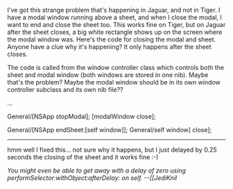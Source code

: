 

I've got this strange problem that's happening in Jaguar, and not in Tiger. I have a modal window running above a sheet, and when I close the modal, I want to end and close the sheet too. This works fine on Tiger, but on Jaguar after the sheet closes, a big white rectangle shows up on the screen where the modal window was. Here's the code for closing the modal and sheet. Anyone have a clue why it's happening? It only happens after the sheet closes.

The code is called from the window controller class which controls both the sheet and modal window (both windows are stored in one nib). Maybe that's the problem? Maybe the modal window should be in its own window controller subclass and its own nib file??
    
...

General/[NSApp stopModal];
[modalWindow close];

General/[NSApp endSheet:[self window]];
General/self window] close];


----

hmm well I fixed this... not sure why it happens, but I just delayed by 0.25 seconds the closing of the sheet and it works fine :-)

*You might even be able to get away with a delay of zero using     performSelector:withObject:afterDelay: on     self. --[[JediKnil*